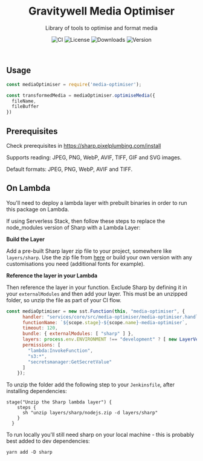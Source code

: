 <h1 align="center">Gravitywell Media Optimiser</h1>
<p align="center">Library of tools to optimise and format media</p>
<p align="center">
  <img src="https://img.shields.io/github/workflow/status/GravitywellUK/packages/CI/master" alt="CI" />
  <img src="https://img.shields.io/github/license/gravitywelluk/packages" alt="License" />
  <img src="https://img.shields.io/npm/dm/@gravitywelluk/media-optimiser" alt="Downloads" />
  <img src="https://img.shields.io/npm/v/@gravitywelluk/media-optimiser" alt="Version" />
</p>
<br />

## Usage

```typescript
const mediaOptimiser = require('media-optimiser');

const transformedMedia = mediaOptimiser.optimiseMedia({
  fileName,
  fileBuffer
})
```

## Prerequisites
Check prerequisites in https://sharp.pixelplumbing.com/install

Supports reading: JPEG, PNG, WebP, AVIF, TIFF, GIF and SVG images.

Default formats: JPEG, PNG, WebP, AVIF and TIFF.

## On Lambda
You'll need to deploy a lambda layer with prebuilt  binaries in order to run this package on Lambda.

If using Serverless Stack, then follow these steps to replace the node_modules version of Sharp with a Lambda Layer:

**Build the Layer**

Add a pre-built Sharp layer zip file to your project, somewhere like `layers/sharp`. Use the zip file from [here](https://github.com/Umkus/lambda-layer-sharp/releases) or build your own version with any customisations you need (additional fonts for example).

**Reference the layer in your Lambda**

Then reference the layer in your function. Exclude Sharp by defining it in your `externalModules` and then add your layer. This must be an unzipped folder, so unzip the file as part of your CI flow.
```js
const mediaOptimiser = new sst.Function(this, "media-optimiser", {
      handler: "services/core/src/media-optimiser/media-optimiser.handler",
      functionName: `${scope.stage}-${scope.name}-media-optimiser`,
      timeout: 120,
      bundle: { externalModules: [ "sharp" ] },
      layers: process.env.ENVIRONMENT !== "development" ? [ new LayerVersion(this, "sharp", { code: Code.fromAsset("layers/sharp") }) ] : undefined,
      permissions: [
        "lambda:InvokeFunction",
        "s3:*",
        "secretsmanager:GetSecretValue"
      ]
    });
```

To unzip the folder add the following step to your `Jenkinsfile`, after installing dependencies:
```
stage("Unzip the Sharp lambda layer") {
    steps {
      sh "unzip layers/sharp/nodejs.zip -d layers/sharp"
    }
  }
```


To run locally you'll still need sharp on your local machine - this is probably best added to dev dependencies: 
```
yarn add -D sharp
```